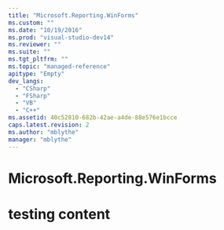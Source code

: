 ```yaml
---
title: "Microsoft.Reporting.WinForms"
ms.custom: ""
ms.date: "10/19/2016"
ms.prod: "visual-studio-dev14"
ms.reviewer: ""
ms.suite: ""
ms.tgt_pltfrm: ""
ms.topic: "managed-reference"
apitype: "Empty"
dev_langs: 
  - "CSharp"
  - "FSharp"
  - "VB"
  - "C++"
ms.assetid: 40c52810-682b-42ae-a4de-88e576e1bcce
caps.latest.revision: 2
ms.author: "mblythe"
manager: "mblythe"
---
```

# Microsoft.Reporting.WinForms
# testing content